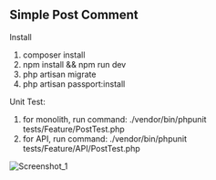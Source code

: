## Simple Post Comment

Install 
1. composer install
2. npm install && npm run dev
3. php artisan migrate
4. php artisan passport:install

Unit Test:
1. for monolith, run command: ./vendor/bin/phpunit tests/Feature/PostTest.php
2. for API, run command: ./vendor/bin/phpunit tests/Feature/API/PostTest.php

![Screenshot_1](https://user-images.githubusercontent.com/108706482/177236144-02119421-0f0c-46a4-9f85-1874e5f36fc6.png)


